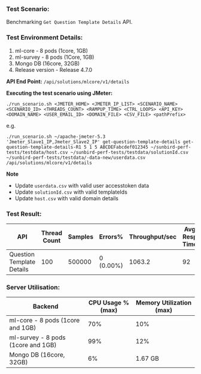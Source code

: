 ### Test Scenario:
Benchmarking `Get Question Template Details` API.

### Test Environment Details:
1. ml-core - 8 pods (1core, 1GB)
2. ml-survey - 8 pods (1Core, 1GB) 
3. Mongo DB (16core, 32GB)
4. Release version - Release 4.7.0

**API End Point:** `/api/solutions/mlcore/v1/details `

**Executing the test scenario using JMeter:**

```./run_scenario.sh <JMETER_HOME> <JMETER_IP_LIST> <SCENARIO_NAME> <SCENARIO_ID> <THREADS_COUNT> <RAMPUP_TIME> <CTRL_LOOPS> <API_KEY> <DOMAIN_NAME> <USER_EMAIL_ID> <DOMAIN_FILE> <CSV_FILE> <pathPrefix> ```

e.g.

```./run_scenario.sh ~/apache-jmeter-5.3 'Jmeter_Slave1_IP,Jmeter_Slave2_IP' get-question-template-details get-question-template-details-R1 5 1 5 ABCDEFabcdef012345 ~/sunbird-perf-tests/testdata/host.csv ~/sunbird-perf-tests/testdata/solutionId.csv ~/sunbird-perf-tests/testdata/-data-new/userdata.csv /api/solutions/mlcore/v1/details```

**Note**
- Update `userdata.csv` with valid user accesstoken data
- Update `solutionId.csv` with valid templateIds 
- Update `host.csv` with valid domain details

### Test Result:
| API           | Thread Count  | Samples  | Errors%   | Throughput/sec  |Avg Resp Time  |   95th pct  |  99th pct   |
| ------------- | ------------- | -------- | --------- | --------------- |---------------|-------------|-------------|
| Question Template Details  | 100           |  500000  | 0 (0.00%) | 1063.2      |     92   |   254    |	416.99|


### Server Utilisation:
| Backend          | CPU Usage %(max) | Memory Utilization (max) |
| ------------- | ------------- |------------- |
|ml-core - 8 pods (1core and 1GB)|70%|10%|
|ml-survey - 8 pods (1core and 1GB)|99%|12%|
|Mongo DB (16core, 32GB)| 6%|  1.67 GB  |

